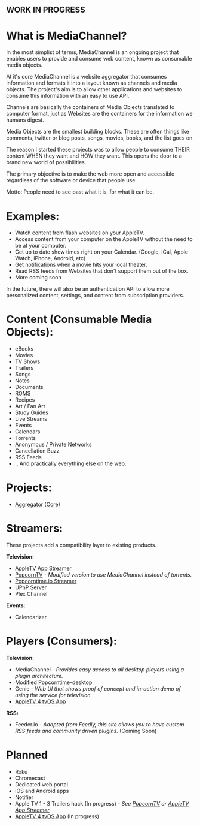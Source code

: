 ## WORK IN PROGRESS

# What is MediaChannel?
In the most simplist of terms, MediaChannel is an ongoing project that enables users to provide and consume web content, known as consumable media objects.

At it's core MediaChannel is a website aggregator that consumes information and formats it into
a layout known as channels and media objects. The project's aim is to allow other applications and websites to consume this information with an easy to use API.

Channels are basically the containers of Media Objects translated to computer format, just as Websites are the containers for the information we humans digest.

Media Objects are the smallest building blocks. These are often things like comments, twitter or blog posts, songs, movies, books, and the list goes on.


The reason I started these projects was to allow people to consume THEIR content WHEN they want and HOW they want.
This opens the door to a brand new world of possibilities.

The primary objective is to make the web more open and accessible regardless of the software or device that people use.

Motto: People need to see past what it is, for what it can be.

# Examples:
  * Watch content from flash websites on your AppleTV.
  * Access content from your computer on the AppleTV without the need to be at your computer.
  * Get up to date show times right on your Calendar. (Google, iCal, Apple Watch, iPhone, Android, etc)
  * Get notifications when a movie hits your local theater.
  * Read RSS feeds from Websites that don't support them out of the box.
  * More coming soon

In the future, there will also be an authentication API to allow more personalized content, settings, and
content from subscription providers.

# Content (Consumable Media Objects):
* eBooks
* Movies
* TV Shows
* Trailers
* Songs
* Notes
* Documents
* ROMS
* Recipes
* Art / Fan Art
* Study Guides
* Live Streams
* Events
* Calendars
* Torrents
* Anonymous / Private Networks
* Cancellation Buzz
* RSS Feeds
* .. And practically everything else on the web.

# Projects:
* [Aggregator (Core)](https://github.com/bugs181/Aggregator)

# Streamers: 
These projects add a compatibility layer to existing products.

**Television:**
 * [AppleTV App Streamer](https://github.com/bugs181/AppleTV-Streamer)
 * [PopcornTV](https://github.com/bugs181/PopcornTV) - *Modified version to use MediaChannel instead of torrents.*
 * [Popcorntime.io Streamer](https://github.com/bugs181/Popcorntime)
 * UPnP Server
 * Plex Channel
 
**Events:**
 * Calendarizer

# Players (Consumers):

**Television:**
 * MediaChannel - *Provides easy access to all desktop players using a plugin architecture.*
 * Modified Popcorntime-desktop
 * Genie - *Web UI that shows proof of concept and in-action demo of using the service for television.*
 * [AppleTV 4 tvOS App](https://github.com/bugs181/tvOS)

**RSS:**
 * Feeder.io - *Adapted from Feedly, this site allows you to have custom RSS feeds and community driven plugins.* (Coming Soon)

# Planned
* Roku
* Chromecast
* Dedicated web portal
* iOS and Android apps
* Notifier
* Apple TV 1 - 3 Trailers hack (In progress) - *See [PopcornTV](https://github.com/bugs181/PopcornTV) or [AppleTV App Streamer](https://github.com/bugs181/AppleTV-Streamer)*
* [AppleTV 4 tvOS App](https://github.com/bugs181/tvOS) (In progress)
